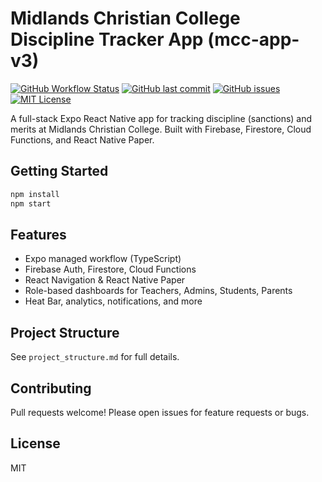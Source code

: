 # Midlands Christian College Discipline Tracker App (mcc-app-v3)

[![GitHub Workflow Status](https://img.shields.io/github/actions/workflow/status/MacMbizo/mcc-discipline-tracker-v2/main.yml?branch=master)](https://github.com/MacMbizo/mcc-discipline-tracker-v2/actions)
[![GitHub last commit](https://img.shields.io/github/last-commit/MacMbizo/mcc-discipline-tracker-v2)](https://github.com/MacMbizo/mcc-discipline-tracker-v2/commits/master)
[![GitHub issues](https://img.shields.io/github/issues/MacMbizo/mcc-discipline-tracker-v2)](https://github.com/MacMbizo/mcc-discipline-tracker-v2/issues)
[![MIT License](https://img.shields.io/github/license/MacMbizo/mcc-discipline-tracker-v2)](LICENSE)

A full-stack Expo React Native app for tracking discipline (sanctions) and merits at Midlands Christian College. Built with Firebase, Firestore, Cloud Functions, and React Native Paper.

## Getting Started

```bash
npm install
npm start
```

## Features
- Expo managed workflow (TypeScript)
- Firebase Auth, Firestore, Cloud Functions
- React Navigation & React Native Paper
- Role-based dashboards for Teachers, Admins, Students, Parents
- Heat Bar, analytics, notifications, and more

## Project Structure
See `project_structure.md` for full details.

## Contributing
Pull requests welcome! Please open issues for feature requests or bugs.

## License
MIT
